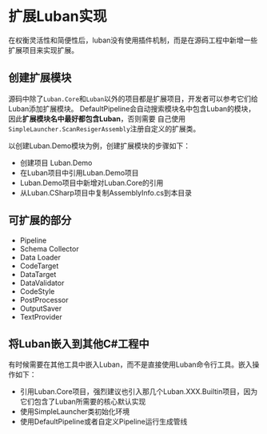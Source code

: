 # 扩展Luban实现

在权衡灵活性和简便性后，luban没有使用插件机制，而是在源码工程中新增一些扩展项目来实现扩展。

## 创建扩展模块

源码中除了`Luban.Core`和`Luban`以外的项目都是扩展项目，开发者可以参考它们给Luban添加扩展模块。
DefaultPipeline会自动搜索模块名中包含Luban的模块，因此**扩展模块名中最好都包含Luban**，否则需要
自己使用`SimpleLauncher.ScanResigerAssembly`注册自定义的扩展类。


以创建Luban.Demo模块为例，创建扩展模块的步骤如下：

- 创建项目 Luban.Demo
- 在Luban项目中引用Luban.Demo项目
- Luban.Demo项目中新增对Luban.Core的引用
- 从Luban.CSharp项目中复制AssemblyInfo.cs到本目录


## 可扩展的部分

- Pipeline
- Schema Collector
- Data Loader
- CodeTarget
- DataTarget
- DataValidator
- CodeStyle
- PostProcessor
- OutputSaver
- TextProvider

## 将Luban嵌入到其他C#工程中

有时候需要在其他工具中嵌入Luban，而不是直接使用Luban命令行工具。嵌入操作如下：

- 引用Luban.Core项目，强烈建议也引入那几个Luban.XXX.Builtin项目，因为它们包含了Luban所需要的核心默认实现
- 使用SimpleLauncher类初始化环境
- 使用DefaultPipeline或者自定义Pipeline运行生成管线